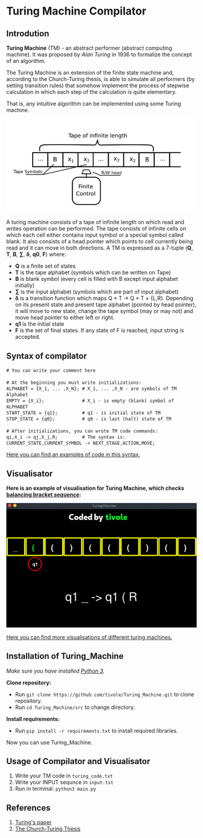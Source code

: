 # Turing Machine Compilator

## Introdution

<b>Turing Machine</b> (TM) - an abstract performer (abstract computing machine). It was proposed by <i>Alan Turing</i> in 1936 to formalize the concept of an algorithm.

The Turing Machine is an extension of the finite state machine and, according to the Church-Turing thesis, is able to simulate all performers (by setting transition rules) that somehow implement the process of stepwise calculation in which each step of the calculation is quite elementary.

That is, any intuitive algorithm can be implemented using some Turing machine.

<p align="center">
  <img src="img/TurigMachine.png">
</p>

A turing machine consists of a tape of infinite length on which read and writes operation can be performed. The tape consists of infinite cells on which each cell either contains input symbol or
a special symbol called blank. It also consists of a head pointer which points to cell currently being read and it can move in both directions. A TM is expressed as a 7-tuple (<b>Q</b>, <b>T</b>, <b>B</b>, <b>∑</b>, <b>δ</b>, <b>q0</b>, <b>F</b>) where:

* <b>Q</b> is a finite set of states
* <b>T</b> is the tape alphabet (symbols which can be written on Tape)
* <b>B</b> is blank symbol (every cell is filled with B except input alphabet initially)
* <b>∑</b> is the input alphabet (symbols which are part of input alphabet)
* <b>δ</b> is a transition function which maps Q × T → Q × T × {L,R}. Depending on its present state and present tape alphabet (pointed by head pointer), it will move to new state, change the tape symbol (may or may not) and move head pointer to either left or right.
* <b>q1</b> is the initial state
* <b>F</b> is the set of final states. If any state of F is reached, input string is accepted.


## Syntax of compilator

```
# You can write your comment here

# At the beginning you must write initializations:
ALPHABET = {X_1, ... ,X_N}; # X_1, ... ,X_N - are symbols of TM Alphabet
EMPTY = {X_i};              # X_i - is empty (blank) symbol of ALPHABET
START_STATE = {q1};         # q1 - is initial state of TM
STOP_STATE = {q0};          # q0 - is last (halt) state of TM

# After initializations, you can wrote TM code commands:
qi,X_i -> qj,X_j,R;         # The syntax is: CURRENT_STATE,CURRENT_SYMBOL -> NEXT_STAGE,ACTION,MOVE;
```

[Here you can find an examples of code in this syntax.](src/examples/README.md)

## Visualisator

<b>Here is an example of visualisation for Turing Machine, which checks [balancing bracket sequence](src/examples/Bracket%20Sequence/README.md):</b>

<p align="center">
  <img src="src/examples/Bracket%20Sequence/img/Bracket_Sequence.gif">
</p>


[Here you can find more visualisations of different turing machines.](src/examples/README.md)

## Installation of Turing_Machine

<i>Make sure you have installed [Python 3](https://www.python.org/).</i>

<b>Clone repository:</b>
* Run `git clone https://github.com/tivole/Turing_Machine.git` to clone repository.
* Run `cd Turing_Machine/src` to change directory.

<b>Install requirements:</b>
* Run `pip install -r requirements.txt` to install required libraries.

Now you can use Turing_Machine.


## Usage of Compilator and Visualisator

1. Write your TM code in `turing_code.txt`
2. Write your INPUT sequnce in `input.txt`
3. Run in terminal: `python3 main.py`


## References

1. [Turing's paper](https://londmathsoc.onlinelibrary.wiley.com/doi/abs/10.1112/plms/s2-42.1.230)
2. [The Church-Turing Thesis](https://plato.stanford.edu/entries/church-turing/)